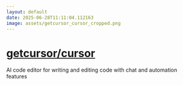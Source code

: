 ```yaml
---
layout: default
date: 2025-06-28T11:11:04.112163
image: assets/getcursor_cursor_cropped.png
---
```


# [getcursor/cursor](https://github.com/getcursor/cursor)

AI code editor for writing and editing code with chat and automation features
